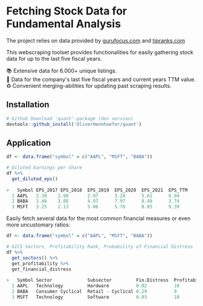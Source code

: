 # Fetching Stock Data for Fundamental Analysis

The project relies on data provided by [gurufocus.com](https://www.gurufocus.com/new_index/) and [tipranks.com](https://www.tipranks.com/)<br>

This webscraping toolset provides functionalities for easily gathering stock data for up to the last five fiscal years. <br>

📚 Extensive data for 6.000+ unique listings. <br>
📅 Data for the company's last five fiscal years and current years TTM value. <br>
♻️ Convenient merging-abilities for updating past scraping results. <br>

## Installation
```r
# Github Download 'quant'-package (dev version)
devtools::github_install('OliverHennhoefer/quant')
```

## Application
```r
df <- data.frame("symbol" = c("AAPL", "MSFT", "BABA"))

# Diluted Earnings per Share
df %>%
  get_diluted_eps() 
  
>   Symbol EPS_2017 EPS_2018  EPS_2019  EPS_2020  EPS_2021  EPS_TTM
  1 AAPL   2.30    2.98       2.97      3.28      5.61      6.04
  2 BABA   2.46    3.88       4.97      7.97      8.40      3.74
  3 MSFT   3.25    2.13       5.06      5.76      8.05      9.39
```

Easily fetch several data for the most common financial measures or even more uncustomary ratios:
```r
df <- data.frame("symbol" = c("AAPL", "MSFT", "BABA"))

# GICS Sectors, Profitability Rank, Probability of Financial Distress 
df %>%
  get_sectors() %>%
  get_profitability %>%
  get_financial_distress
  
>   Symbol Sector             Subsector         Fin.Distress  Profitability  
  1 AAPL   Technology         Hardware          0.02          10
  2 BABA   Consumer Cyclical  Retail - Cyclical 0.29          9                                 
  3 MSFT   Technology         Software          0.03          10
```
